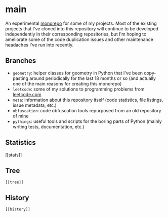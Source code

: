 # main

An experimental [monorepo](https://en.wikipedia.org/wiki/Monorepo) for some of
my projects. Most of the existing projects that I've cloned into this
repository will continue to be developed independently in their corresponding
repositories, but I'm hoping to ameliorate some of the code duplication issues
and other maintenance headaches I've run into recently.

## Branches

- `geometry`: helper classes for geometry in Python that I've been copy-pasting around periodically for the last 18 months or so (and actually one of the main reasons for creating this monorepo)
- `leetcode`: some of my solutions to programming problems from [leetcode.com](https://leetcode.com/)
- `meta`: information about this repository itself (code statistics, file listings, issue metadata, etc.)
- `obfuscation`: code obfuscation tools repurposed from an old repository of mine
- `pythings`: useful tools and scripts for the boring parts of Python (mainly writing tests, documentation, etc.)

## Statistics

[[stats]]

## Tree

```
[[tree]]
```

## History

```
[[history]]
```
